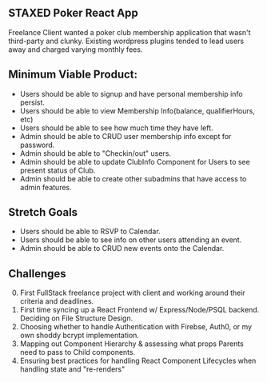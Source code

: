 ## STAXED Poker React App

Freelance Client wanted a poker club membership application that wasn't third-party and clunky.
Existing wordpress plugins tended to lead users away and charged varying monthly fees.

## Minimum Viable Product:

- Users should be able to signup and have personal membership info persist.
- Users should be able to view Membership Info(balance, qualifierHours, etc)
- Users should be able to see how much time they have left.
- Admin should be able to CRUD user membership info except for password.
- Admin should be able to "Checkin/out" users.
- Admin should be able to update ClubInfo Component for Users to see present status of Club.
- Admin should be able to create other subadmins that have access to admin features.

## Stretch Goals

- Users should be able to RSVP to Calendar.
- Users should be able to see info on other users attending an event.
- Admin should be able to CRUD new events onto the Calendar.

## Challenges

0. First FullStack freelance project with client and working around their criteria and deadlines.
1. First time syncing up a React Frontend w/ Express/Node/PSQL backend. Deciding on File Structure Design.
1. Choosing whether to handle Authentication with Firebse, Auth0, or my own shoddy bcrypt implementation.
1. Mapping out Component Hierarchy & assessing what props Parents need to pass to Child components.
1. Ensuring best practices for handling React Component Lifecycles when handling state and "re-renders"
